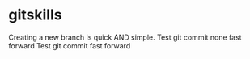 # gitskills
Creating a new branch is quick AND simple.
Test git commit none fast forward
Test git commit fast forward
